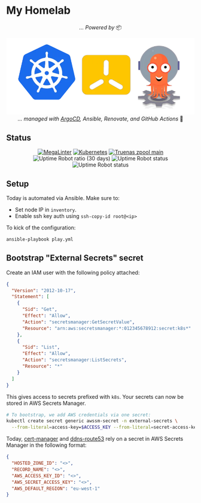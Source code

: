 # My Homelab

<div align="center">

_... Powered by_ 📦

![k8s k3s argo logos](https://raw.githubusercontent.com/javydekoning/homelab/main/docs/src/assets/logo.webp)
_... managed with [ArgoCD](https://argo-cd.readthedocs.io/en/stable/), Ansible, Renovate, and GitHub Actions_ 🤖

</div>

## Status

<div align="center">

[![MegaLinter](https://img.shields.io/github/actions/workflow/status/javydekoning/homelab/.github/workflows/mega-linter.yml?branch=main&style=flat&logo=GitHub&logoColor=white&label=Linter)](https://github.com/javydekoning/homelab/actions?query=workflow%3AMegaLinter+branch%3Amain)
[![Kubernetes](https://img.shields.io/endpoint?url=https%3A%2F%2Fkromgo.lab.javydekoning.com%2Fkubernetes_version&style=for-the-badge&logo=kubernetes&logoColor=white&color=blue&style=flat&label=Kubernetes)](https://kubernetes.io)
[![Truenas zpool main](https://img.shields.io/endpoint?url=https%3A%2F%2Fkromgo.lab.javydekoning.com%2Fzfs_health&style=for-the-badge&logo=truenas&logoColor=white&color=blue&style=flat&label=Truenas%20zpool%20main)](https://kubernetes.io)
![Uptime Robot ratio (30 days)](https://img.shields.io/uptimerobot/ratio/m796359034-bf4a20fb15ecb491d5f31727?style=flat&logo=Ubiquiti&logoColor=white&label=Uptime%20(30%20days))
![Uptime Robot status](https://img.shields.io/uptimerobot/status/m796359034-bf4a20fb15ecb491d5f31727?style=flat&logo=plex&logoColor=white&label=Plex)
![Uptime Robot status](https://img.shields.io/uptimerobot/status/m796359034-bf4a20fb15ecb491d5f31727?style=flat&logo=jellyfin&logoColor=white&label=Jellyfin)
</div>

## Setup

Today is automated via Ansible. Make sure to:
- Set node IP in `inventory`.
- Enable ssh key auth using `ssh-copy-id root@<ip>`

To kick of the configuration:

```sh
ansible-playbook play.yml
```

## Bootstrap "External Secrets" secret

Create an IAM user with the following policy attached:

```json
{
  "Version": "2012-10-17",
  "Statement": [
    {
      "Sid": "Get",
      "Effect": "Allow",
      "Action": "secretsmanager:GetSecretValue",
      "Resource": "arn:aws:secretsmanager:*:012345678912:secret:k8s*"
    },
    {
      "Sid": "List",
      "Effect": "Allow",
      "Action": "secretsmanager:ListSecrets",
      "Resource": "*"
    }
  ]
}
```

This gives access to secrets prefixed with `k8s`. Your secrets can now be stored
in AWS Secrets Manager.

```sh
# To bootstrap, we add AWS credentials via one secret:
kubectl create secret generic awssm-secret -n external-secrets \
  --from-literal=access-key=$ACCESS_KEY --from-literal=secret-access-key=$SECRET_KEY
```

Today, [cert-manager](https://cert-manager.io/) and
[ddns-route53](https://crazymax.dev/ddns-route53/) rely on a secret in AWS
Secrets Manager in the following format:

```json
{
  "HOSTED_ZONE_ID": "<>",
  "RECORD_NAME": "<>",
  "AWS_ACCESS_KEY_ID": "<>",
  "AWS_SECRET_ACCESS_KEY": "<>",
  "AWS_DEFAULT_REGION": "eu-west-1"
}
```
